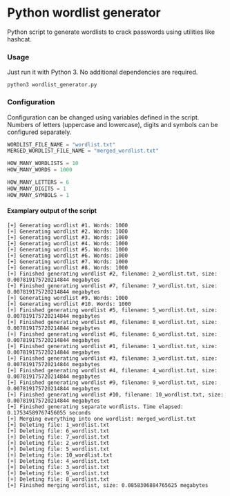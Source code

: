 # Python wordlist generator
Python script to generate wordlists to crack passwords using utilities like hashcat.

### Usage
Just run it with Python 3. No additional dependencies are required.
```
python3 wordlist_generator.py
```

### Configuration
Configuration can be changed using variables defined in the script. Numbers of letters (uppercase and lowercase), digits and symbols can be configured separately.
```python
WORDLIST_FILE_NAME = "wordlist.txt"
MERGED_WORDLIST_FILE_NAME = "merged_wordlist.txt"

HOW_MANY_WORDLISTS = 10
HOW_MANY_WORDS = 1000

HOW_MANY_LETTERS = 6
HOW_MANY_DIGITS = 1
HOW_MANY_SYMBOLS = 1
```

#### Examplary output of the script
```
[+] Generating wordlist #1. Words: 1000
[+] Generating wordlist #2. Words: 1000
[+] Generating wordlist #3. Words: 1000
[+] Generating wordlist #4. Words: 1000
[+] Generating wordlist #5. Words: 1000
[+] Generating wordlist #6. Words: 1000
[+] Generating wordlist #7. Words: 1000
[+] Generating wordlist #8. Words: 1000
[+] Finished generating wordlist #2, filename: 2_wordlist.txt, size: 0.007819175720214844 megabytes
[+] Finished generating wordlist #7, filename: 7_wordlist.txt, size: 0.007819175720214844 megabytes
[+] Generating wordlist #9. Words: 1000
[+] Generating wordlist #10. Words: 1000
[+] Finished generating wordlist #5, filename: 5_wordlist.txt, size: 0.007819175720214844 megabytes
[+] Finished generating wordlist #8, filename: 8_wordlist.txt, size: 0.007819175720214844 megabytes
[+] Finished generating wordlist #6, filename: 6_wordlist.txt, size: 0.007819175720214844 megabytes
[+] Finished generating wordlist #1, filename: 1_wordlist.txt, size: 0.007819175720214844 megabytes
[+] Finished generating wordlist #3, filename: 3_wordlist.txt, size: 0.007819175720214844 megabytes
[+] Finished generating wordlist #4, filename: 4_wordlist.txt, size: 0.007819175720214844 megabytes
[+] Finished generating wordlist #9, filename: 9_wordlist.txt, size: 0.007819175720214844 megabytes
[+] Finished generating wordlist #10, filename: 10_wordlist.txt, size: 0.007819175720214844 megabytes
[+] Finished generating separate wordlists. Time elapsed: 0.17534589767456055 seconds
[+] Merging everything into one wordlist: merged_wordlist.txt
[+] Deleting file: 1_wordlist.txt
[+] Deleting file: 6_wordlist.txt
[+] Deleting file: 7_wordlist.txt
[+] Deleting file: 2_wordlist.txt
[+] Deleting file: 5_wordlist.txt
[+] Deleting file: 10_wordlist.txt
[+] Deleting file: 4_wordlist.txt
[+] Deleting file: 3_wordlist.txt
[+] Deleting file: 9_wordlist.txt
[+] Deleting file: 8_wordlist.txt
[+] Finished merging wordlist, size: 0.0858306884765625 megabytes
```